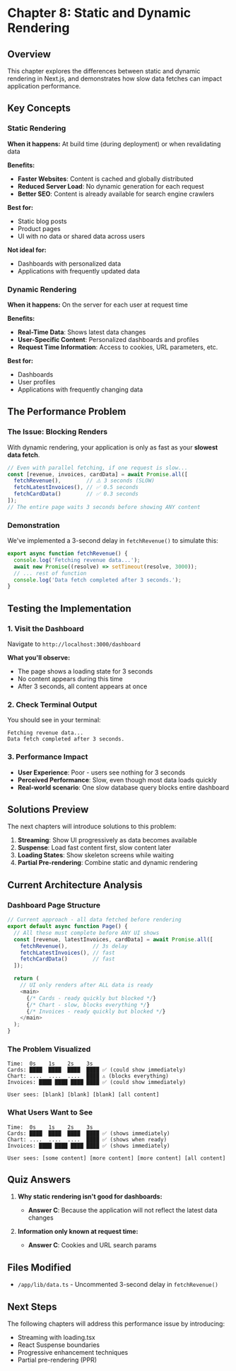 # Chapter 8: Static and Dynamic Rendering

## Overview
This chapter explores the differences between static and dynamic rendering in Next.js, and demonstrates how slow data fetches can impact application performance.

## Key Concepts

### Static Rendering
**When it happens:** At build time (during deployment) or when revalidating data

**Benefits:**
- **Faster Websites**: Content is cached and globally distributed
- **Reduced Server Load**: No dynamic generation for each request
- **Better SEO**: Content is already available for search engine crawlers

**Best for:**
- Static blog posts
- Product pages
- UI with no data or shared data across users

**Not ideal for:**
- Dashboards with personalized data
- Applications with frequently updated data

### Dynamic Rendering
**When it happens:** On the server for each user at request time

**Benefits:**
- **Real-Time Data**: Shows latest data changes
- **User-Specific Content**: Personalized dashboards and profiles
- **Request Time Information**: Access to cookies, URL parameters, etc.

**Best for:**
- Dashboards
- User profiles
- Applications with frequently changing data

## The Performance Problem

### The Issue: Blocking Renders
With dynamic rendering, your application is only as fast as your **slowest data fetch**.

```typescript
// Even with parallel fetching, if one request is slow...
const [revenue, invoices, cardData] = await Promise.all([
  fetchRevenue(),        // ⚠️ 3 seconds (SLOW)
  fetchLatestInvoices(), // ✅ 0.5 seconds  
  fetchCardData()        // ✅ 0.3 seconds
]);
// The entire page waits 3 seconds before showing ANY content
```

### Demonstration
We've implemented a 3-second delay in `fetchRevenue()` to simulate this:

```typescript
export async function fetchRevenue() {
  console.log('Fetching revenue data...');
  await new Promise((resolve) => setTimeout(resolve, 3000));
  // ... rest of function
  console.log('Data fetch completed after 3 seconds.');
}
```

## Testing the Implementation

### 1. Visit the Dashboard
Navigate to `http://localhost:3000/dashboard`

**What you'll observe:**
- The page shows a loading state for 3 seconds
- No content appears during this time
- After 3 seconds, all content appears at once

### 2. Check Terminal Output
You should see in your terminal:
```
Fetching revenue data...
Data fetch completed after 3 seconds.
```

### 3. Performance Impact
- **User Experience**: Poor - users see nothing for 3 seconds
- **Perceived Performance**: Slow, even though most data loads quickly
- **Real-world scenario**: One slow database query blocks entire dashboard

## Solutions Preview

The next chapters will introduce solutions to this problem:

1. **Streaming**: Show UI progressively as data becomes available
2. **Suspense**: Load fast content first, slow content later
3. **Loading States**: Show skeleton screens while waiting
4. **Partial Pre-rendering**: Combine static and dynamic rendering

## Current Architecture Analysis

### Dashboard Page Structure
```typescript
// Current approach - all data fetched before rendering
export default async function Page() {
  // All these must complete before ANY UI shows
  const [revenue, latestInvoices, cardData] = await Promise.all([
    fetchRevenue(),        // 3s delay
    fetchLatestInvoices(), // fast
    fetchCardData()        // fast
  ]);

  return (
    // UI only renders after ALL data is ready
    <main>
      {/* Cards - ready quickly but blocked */}
      {/* Chart - slow, blocks everything */}
      {/* Invoices - ready quickly but blocked */}
    </main>
  );
}
```

### The Problem Visualized
```
Time:  0s    1s    2s    3s
Cards: ████  ████  ████  ████ ✅ (could show immediately)
Chart: ....  ....  ....  ████ ⚠️ (blocks everything)
Invoices: ████ ████ ████ ████ ✅ (could show immediately)

User sees: [blank] [blank] [blank] [all content]
```

### What Users Want to See
```
Time:  0s    1s    2s    3s
Cards: ████  ████  ████  ████ ✅ (shows immediately)
Chart: ....  ....  ....  ████ ✅ (shows when ready)
Invoices: ████ ████ ████ ████ ✅ (shows immediately)

User sees: [some content] [more content] [more content] [all content]
```

## Quiz Answers

1. **Why static rendering isn't good for dashboards:**
   - **Answer C**: Because the application will not reflect the latest data changes

2. **Information only known at request time:**
   - **Answer C**: Cookies and URL search params

## Files Modified
- `/app/lib/data.ts` - Uncommented 3-second delay in `fetchRevenue()`

## Next Steps
The following chapters will address this performance issue by introducing:
- Streaming with loading.tsx
- React Suspense boundaries
- Progressive enhancement techniques
- Partial pre-rendering (PPR)
